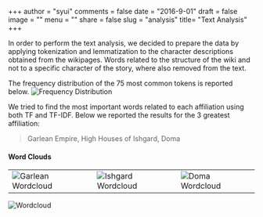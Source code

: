 +++
author = "syui"
comments = false
date = "2016-9-01"
draft = false
image = ""
menu = ""
share = false
slug = "analysis"
title= "Text Analysis"
+++

In order to perform the text analysis, we decided to prepare the data by applying tokenization and lemmatization to the character descriptions obtained from the wikipages.
Words related to the structure of the wiki and not to a specific character of the story, where also removed from the text.

The frequency distribution of the 75 most common tokens is reported below.
![Frequency Distribution](/images/frequency-words.jpeg)

We tried to find the most important words related to each affiliation using both TF and TF-IDF. Below we reported the results for the 3 greatest affiliation:

> Garlean Empire, High Houses of Ishgard, Doma

#### Word Clouds

|                                            |                                            |                                      |
| ------------------------------------------ | ------------------------------------------ | ------------------------------------ |
| ![Garlean Wordcloud](/images/garlean1.png) | ![Ishgard Wordcloud](/images/ishgard1.png) | ![Doma Wordcloud](/images/doma1.png) |

![Wordcloud](/images/wordcloud2.png)
